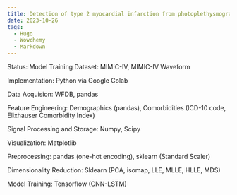 ```yaml
---
title: Detection of type 2 myocardial infarction from photoplethysmography using CNN-LSTM neural networks and manifold learning
date: 2023-10-26
tags:
  - Hugo
  - Wowchemy
  - Markdown
---
```


Status: Model Training
Dataset: MIMIC-IV, MIMIC-IV Waveform

Implementation: Python via Google Colab

Data Acquision: WFDB, pandas

Feature Engineering: Demographics (pandas), Comorbidities (ICD-10 code, Elixhauser Comorbidity Index)

Signal Processing and Storage: Numpy, Scipy

Visualization: Matplotlib

Preprocessing: pandas (one-hot encoding), sklearn (Standard Scaler)

Dimensionality Reduction: Sklearn (PCA, isomap, LLE, MLLE, HLLE, MDS)

Model Training: Tensorflow (CNN-LSTM)

<!--more-->
